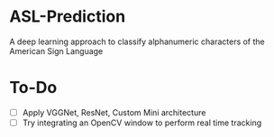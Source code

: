 # ASL-Prediction
A deep learning approach to classify alphanumeric characters of the American Sign Language


# To-Do
- [ ] Apply VGGNet, ResNet, Custom Mini architecture
- [ ] Try integrating an OpenCV window to perform real time tracking
